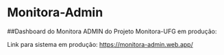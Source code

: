 # Monitora-Admin

##Dashboard do Monitora ADMIN do Projeto Monitora-UFG em produção:

Link para sistema em produção: https://monitora-admin.web.app/

